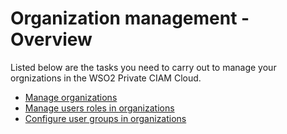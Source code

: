 # Organization management - Overview

Listed below are the tasks you need to carry out to manage your orgnizations in the WSO2 Private CIAM Cloud.

-   [Manage organizations](../../../guides/b2b-org-management/manage-organizations)
-   [Manage users roles in organizations](../../../guides/b2b-org-management/manage-org-user-roles)
-   [Configure user groups in organizations](../../../guides/b2b-org-management/manage-org-user-groups)